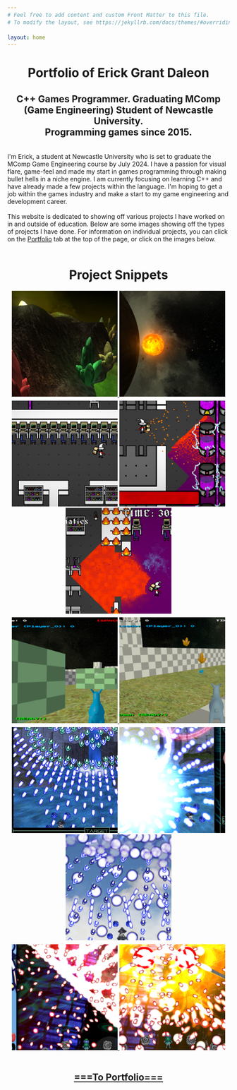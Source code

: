 ```yaml
---
# Feel free to add content and custom Front Matter to this file.
# To modify the layout, see https://jekyllrb.com/docs/themes/#overriding-theme-defaults

layout: home
---
```


<center><h1>Portfolio of Erick Grant Daleon</h1></center>
<center><h2>
C++ Games Programmer. Graduating MComp (Game Engineering) Student of Newcastle University.<br>
Programming games since 2015.</h2></center>
<br>
I'm Erick, a student at Newcastle University who is set to graduate the MComp Game Engineering course by July 2024. I have a passion for visual flare, game-feel and made my start
in games programming through making bullet hells in a niche engine. I am currently focusing on learning C++ and have already made a few projects within the language. I'm 
hoping to get a job within the games industry and make a start to my game engineering and development career.
<br><br>
This website is dedicated to showing off various projects I have worked on in and outside of education. Below are some images showing off the types of projects I have done. For information on individual projects, you can click on the <a href="/Portfolio">Portfolio</a> tab at the top of the page, or click on the images below.
<br><br>

<style type="text/css"> 
        .brmedium { 
            display: block; 
            margin-bottom: 0.4em; 
        } 

    </style> 


<center>
<h1>Project Snippets</h1>
<a href="/CSC8502">
<img src="assets/main_00.png" width="240" height="240">
<img src="assets/main_01.png" width="240" height="240"><span class="brmedium"></span>
</a>

<a href="/GooSurge">
<img src="assets/main_04.png" width="240" height="240">
<img src="assets/main_05.png" width="240" height="240">
<img src="assets/main_06.png" width="240" height="240"><span class="brmedium"></span>
</a>

<a href="/CSC8503">
<img src="assets/main_02.png" width="240" height="240">
<img src="assets/main_03.png" width="240" height="240"><span class="brmedium"></span>
</a>

<a href="/AzureKappa">
<img src="assets/main_07.png" width="240" height="240">
<img src="assets/main_08.png" width="240" height="240">
<img src="assets/main_09.png" width="240" height="240"><span class="brmedium"></span>
</a>

<a href="/CrimsonKappa">
<img src="assets/main_10.png" width="240" height="240">
<img src="assets/main_11.png" width="240" height="240">
</a>
<br><br>
<h2><a href="/Portfolio">===To Portfolio===</a></h2>
</center>